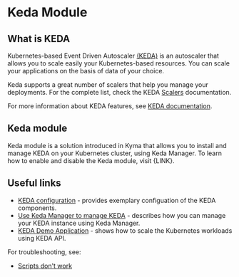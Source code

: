 # Keda Module

## What is KEDA

Kubernetes-based Event Driven Autoscaler [(KEDA)](https://keda.sh/) is an autoscaler that allows you to scale easily your Kubernetes-based resources. You can scale your applications on the basis of data of your choice.

Keda supports a great number of scalers that help you manage your deployments. For the complete list, check the KEDA [Scalers](https://keda.sh/docs/scalers/) documentation.

For more information about KEDA features, see [KEDA documentation](https://keda.sh/docs).

## Keda module

Keda module is a solution introduced in Kyma that allows you to install and manage KEDA on your Kubernetes cluster, using Keda Manager.
To learn how to enable and disable the Keda module, visit {LINK}.

## Useful links
- [KEDA configuration](02-01-keda-configuration.md) - provides exemplary configuation of the KEDA components.
- [Use Keda Manager to manage KEDA](02-02-keda-management.md) - describes how you can manage your KEDA instance using Keda Manager.
- [KEDA Demo Application](03-01-keda-demo-application.md) - shows how to scale the Kubernetes workloads using KEDA API.

For troubleshooting, see:
- [Scripts don't work](04-01-scripts-not-working.md)
